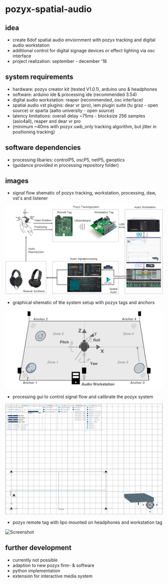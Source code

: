 # pozyx-spatial-audio

## idea

- create 6dof spatial audio enviornment with pozyx tracking and digital audio workstation
- additional control for digital signage devices or effect lighting via osc interface
- project realization: september - december '18

## system requirements

- hardware: pozyx creator kit (tested V1.0.1), arduino uno & headphones
- software: arduino ide & processing ide (recommended 3.54)
- digital audio workstation: reaper (recommended, osc interface)
- spatial audio vst plugins: dear vr (pro), iem plugin suite (tu graz - open source) or sparta (aalto university - open source)
- latency limitations: overall delay ~75ms - blocksize 256 samples (asio4all), reaper and dear vr pro
- (minimum ~40ms with pozyx uwb_only tracking algorithm, but jitter in positioning tracking)

## software dependencies

- processing libaries: controlP5, oscP5, netP5, gwoptics
- (guidance provided in processing repository folder)

## images

- signal flow shematic of pozyx tracking, workstation, processing, daw, vst's and listener

![Screenshot](ressources/images/systemflow.png "system flow")

- graphical shematic of the system setup with pozyx tags and anchors

![Screenshot](ressources/images/systemsetup.png "system setup")

- processing gui to control signal flow and calibrate the pozyx system

![Screenshot](ressources/images/processing.png "processing gui")

- pozyx remote tag with lipo mounted on headphones and workstation tag 

![Screenshot](ressources/images/pozyx_tags.png "pozyx tags")

## further development

- currently not possible
- adaption to new pozyx firm- & software
- python implementation
- extension for interactive media system
